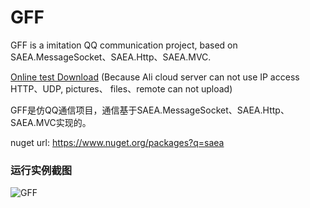 # GFF
GFF is a imitation QQ communication project, based on SAEA.MessageSocket、SAEA.Http、SAEA.MVC.

<a href="https://github.com/yswenli/GFF/files/1158407/Client.Release.zip" target="_blank">Online test Download</a> (Because Ali cloud server can not use IP access HTTP、UDP, pictures、 files、remote can not upload)

GFF是仿QQ通信项目，通信基于SAEA.MessageSocket、SAEA.Http、SAEA.MVC实现的。

nuget url: https://www.nuget.org/packages?q=saea

### 运行实例截图

<img src="https://github.com/yswenli/GFF/blob/master/1.png?raw=true" alt="GFF"/>


